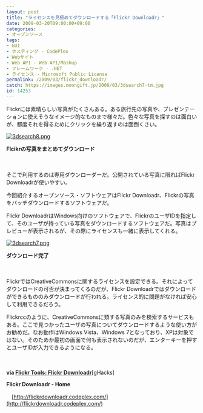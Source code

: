 ```yaml
---
layout: post
title: "ライセンスを見極めてダウンロードする「Flickr Downloadr」"
date: 2009-03-20T09:00:00+09:00
categories:
- オープンソース
tags: 
- GUI
- ホスティング - CodePlex
- Webサイト
- Web API - Web API/Mashup
- フレームワーク - .NET
- ライセンス - Microsoft Public License
permalink: /2009/03/flickr_downloadr/
catch: https://images.moongift.jp/2009/03/3dsearch7-tm.jpg
id: 14253
---
```

Flickrには素晴らしい写真がたくさんある。ある旅行先の写真や、プレゼンテーションに使えそうなイメージ的なものまで様々だ。色々な写真を探すのは面白いが、都度それを得るためにクリックを繰り返すのは面倒くさい。

  

[![3dsearch8.png](https://images.moongift.jp/2009/03/3dsearch8-tm.jpg)](https://images.moongift.jp/2009/03/3dsearch8.png)  
  
**Flcikrの写真をまとめてダウンロード**

  

　

  

そこで利用するのは専用ダウンローダーだ。公開されている写真に限ればFlickr Downloadrが使いやすい。

  

今回紹介するオープンソース・ソフトウェアはFlickr Downloadr、Flickrの写真をバッチダウンロードするソフトウェアだ。

  
<!--more-->

Flickr DownloadrはWindows向けのソフトウェアで、FlickrのユーザIDを指定して、そのユーザが持っている写真をダウンロードするソフトウェアだ。写真はプレビューが表示されるが、その際にライセンスも一緒に表示してくれる。

  

[![3dsearch7.png](https://images.moongift.jp/2009/03/3dsearch7-tm.jpg)](https://images.moongift.jp/2009/03/3dsearch7.png)  
  
**ダウンロード完了**

  

　

  

FlickrではCreativeCommonsに関するライセンスを設定できる。それによってダウンロードの可否が決まってくるのだが、Flickr Downloadrではダウンロードができるもののみダウンロードが行われる。ライセンス的に問題がなければ安心して利用できるだろう。

  

Flickrccのように、CreativeCommonsに類する写真のみを検索するサービスもある。ここで見つかったユーザの写真についてダウンロードするような使い方がお勧めだ。なお動作はWindows Vista、Windows 7となっており、XPは対象ではない。そのためか最初の画面で何も表示されないのだが、エンターキーを押すとユーザIDが入力できるようになる。

  

　

  

**via [Flickr Tools: Flickr Downloadr](http://www.ghacks.net/2009/03/16/flickr-tools-flickr-downloadr/)**[gHacks]

  

**Flickr Downloadr - Home**  
  
　[http://flickrdownloadr.codeplex.com/](http://flickrdownloadr.codeplex.com/)

  
